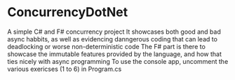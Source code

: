 # ConcurrencyDotNet
A simple C# and F# concurrency project
It showcases both good and bad async habbits, as well as evidencing danngerous coding that can lead to deadlocking or worse non-deterministic code
The F# part is there to showcase the immutable features provided by the language, and how that ties nicely with async programming
To use the console app, uncomment the various exericses (1 to 6) in Program.cs
